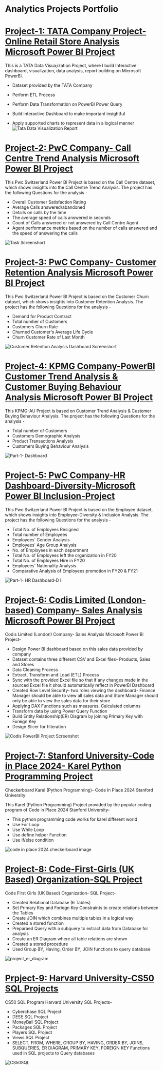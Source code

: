 # Analytics Projects Portfolio

# [Project-1: TATA Company Project- Online Retail Store Analysis Microsoft Power BI Project](https://github.com/SHEETAL0812/TATA--Virtual-Practical-Training--Data-Visualisation-Empowering-Business-with-Effective-Insights.git)

This is a TATA Data Visua;ization Project, where I build Interactive dashboard, visualization, data analysis, report building on Microsoft PowerBI.

* Dataset provided by the TATA Company
* Perform ETL Process
* Perform Data Transformation on PowerBI Power Query
* Build interactive Dashboard to make important insightful
  
* Apply supported charts to represent data in a logical manner![Tata Data Visualization Report](https://github.com/SHEETAL0812/sheetal_project_protfolio/assets/128026212/8f3c65ba-1063-4d67-bc36-baa0e2b8ae98)


# [Project-2: PwC Company- Call Centre Trend Analysis Microsoft Power BI Project](https://github.com/SHEETAL0812/pwc_dataviz_project.git)

This Pwc Switzerland Power BI Project is based on the Call Centre dataset, which shows insights into the Call Centre Trend Analysis. The project has the following Questions for the analysis -

* Overall Customer Satisfaction Rating
* Average Calls answered/abandoned
* Details on calls by the time
* The average speed of calls answered in seconds
* Count of Calls answered or not answered by Call Centre Agent
* Agent performance metrics based on the number of calls answered and the speed of answering the calls

![Task Screenshort](https://github.com/SHEETAL0812/sheetal_project_protfolio/assets/128026212/41009206-526e-4bcd-8d69-91b0e7d6c551)

# [Project-3: PwC Company- Customer Retention Analysis Microsoft Power BI Project](https://github.com/SHEETAL0812/project-3-Customer-Retention-Analysis.git)

This Pwc Switzerland Power BI Project is based on the Customer Churn dataset, which shows insights into Customer Retention Analysis. The project has the following Questions for the analysis -

* Demand for Product Contract
* Total number of Customers
* Customers Churn Rate
* Churned Customer's Average Life Cycle
* Churn Customer Rate of Last Month

![Customer Retention Analysis Dashboard Screenshort](https://github.com/SHEETAL0812/Sheetal-Data_Analysis_project_protfolio/assets/128026212/17810416-3867-47e6-bc02-60307e50c957)

# [Project-4: KPMG Company-PowerBI Customer Trend Analysis & Customer Buying Behaviour Analysis Microsoft Power BI Project](https://github.com/SHEETAL0812/Project-4-KPMG-PowerBI.git)

This KPMG-AU Project is based on Customer Trend Analysis & Customer Buying Behaviour Analysis. The project has the following Questions for the analysis -

* Total number of Customers
* Customers Demographic Analysis
* Product Transactions Analysis
* Customers Buying Behaviour Analysis

![Part-1- Dashboard](https://github.com/SHEETAL0812/Sheetal-Data_Analysis_project_protfolio/assets/128026212/d937813f-cc90-418f-a309-b77e0d7aa85b)

# [Project-5: PwC Company-HR Dashboard-Diversity-Microsoft Power BI Inclusion-Project](https://github.com/SHEETAL0812/Project-5-Pwc-Diversity-Inclusion-Project.git)

This Pwc Switzerland Power BI Project is based on the Employee dataset, which shows insights into Employee-Diversity & Inclusion Analysis. The project has the following Questions for the analysis -

* Total No. of Employees Resigned
* Total number of Employees
* Employees' Gender Analysis
* Employees' Age Group Analysis
* No. of Employees in each department
* Total No. of Employees left the organization in FY20
* Total No. of Employees Hire in FY20
* Employees' Nationality Analysis
* Comparative Analysis of Employees promotion in FY20 & FY21

![Part-1- HR Dashboard-D I](https://github.com/SHEETAL0812/Sheetal-Data_Analysis_project_protfolio/assets/128026212/eeae22e8-9963-442e-932a-fee35ef277dd)

# [Project-6: Codis Limited (London-based) Company- Sales Analysis Microsoft Power BI Project](https://github.com/SHEETAL0812/Project-7-codis-Limited-PowerBI-.git)

Codis Limited (London) Company- Sales Analysis Microsoft Power BI Project-

* Design Power BI dashboard based on this sales data provided by company
* Dataset contains three different CSV and Excel files- Products, Sales and Stores
* Data Cleaning Process
* Extract, Transform and Load (ETL) Process
* Sync with the provided Excel file so that if any changes made in the sourced Excel file it should automatically reflect in PowerBI Dashboard
* Created Row Level Security- two roles viewing the dashboard- Finance Manager should be able to view all sales data and Store Manager should only be able to view the sales data for their store
* Applying DAX Functions such as measures, Calculated columns
* Transform data by using Power Query Function
* Build Entity Relationship(ER) Diagram by joining Primary Key with Foreign Key
* Design Slicer for filteration

![Codis PowerBI Project Screenshot](https://github.com/SHEETAL0812/Sheetal-Data_Analysis_project_protfolio/assets/128026212/5f86cec0-4848-4e18-bf5f-bc7204df4085)


# [Project-7: Stanford University-Code in Place 2024- Karel Python Programming Project](https://github.com/SHEETAL0812/Project-6-codeinplace2024karel.git)

Checkerboard Karel (Python Programming)- Code In Place 2024 Stanford University

This Karel (Python Programming) Project provided by the popular coding program of Code in Place 2024 Stanford University-

* This python programming code works for karel different world
* Use For Loop
* Use While Loop
* Use define helper Function
* Use If/else condition

![code in place 2024 checkerboard image](https://github.com/SHEETAL0812/Sheetal-Data_Analysis_project_protfolio/assets/128026212/efaa5de1-0123-459a-b22d-6c6df9f8b025)


# [Project-8: Code-First-Girls (UK Based) Organization-SQL Project](https://github.com/SHEETAL0812/Project-8--Code-First-Girls-SQL.git)

Code First Girls (UK Based) Organization- SQL Project-

* Created Relational Database (6 Tables)
* Set Primary Key and Foriegn Key Constraints to create relations between the Tables
* Create JOIN which combines multiple tables in a logical way
* Created a stored function
* Preparaed Query with a subquery to extract data from Database for analysis
* Create an ER Diagram where all table relations are shown
* Created a stored procedure
* Used Group BY, Having, Order BY, JOIN functions to query database

![project_er_diagram](https://github.com/SHEETAL0812/Sheetal-Data_Analysis_project_protfolio/assets/128026212/a88e6c45-0328-440b-8c23-671caec8dc92)

# [Prpject-9: Harvard University-CS50 SQL Projects](https://github.com/code50/128026212.git)

CS50 SQL Program Harvard University SQL Projects-

* Cyberchase SQL Project
* DESE SQL Project
* MoneyBall SQL Project
* Packages SQL Project
* Players SQL Project
* Views SQL Project
* SELECT, FROM, WHERE, GROUP BY, HAVING, ORDER BY, JOINS, SUBQUERIES, ER DIAGRAM, PRIMARY KEY, FOREIGN KEY Functions used in SQL projects to Query databases

![CS50SQL](https://github.com/SHEETAL0812/Sheetal-Data_Analysis_project_protfolio/assets/128026212/9018e49f-fbab-49fd-aa53-eb1184fb701e)







